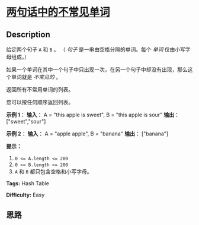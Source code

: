 # [两句话中的不常见单词][title]

## Description

给定两个句子 `A` 和 `B` 。 （ _句子_ 是一串由空格分隔的单词。每个 _单词_ 仅由小写字母组成。）

如果一个单词在其中一个句子中只出现一次，在另一个句子中却没有出现，那么这个单词就是 _不常见的_ 。

返回所有不常用单词的列表。

您可以按任何顺序返回列表。



**示例 1：**
            **输入：** A = "this apple is sweet", B = "this apple is sour"    **输出：** ["sweet","sour"]    

**示例  2：**
            **输入：** A = "apple apple", B = "banana"    **输出：** ["banana"]    



**提示：**

  1. `0 <= A.length <= 200`
  2. `0 <= B.length <= 200`
  3. `A` 和 `B` 都只包含空格和小写字母。


**Tags:** Hash Table

**Difficulty:** Easy

## 思路

[title]: https://leetcode-cn.com/problems/uncommon-words-from-two-sentences
